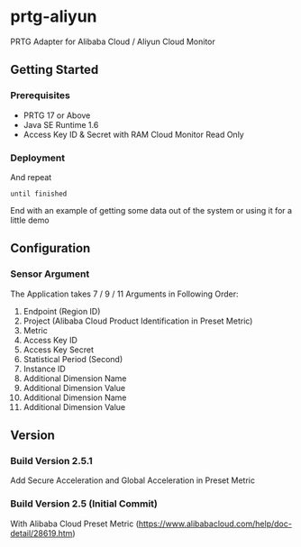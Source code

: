 # prtg-aliyun
PRTG Adapter for Alibaba Cloud / Aliyun Cloud Monitor

## Getting Started

### Prerequisites

- PRTG 17 or Above
- Java SE Runtime 1.6
- Access Key ID & Secret with RAM Cloud Monitor Read Only

### Deployment



And repeat

```
until finished
```

End with an example of getting some data out of the system or using it for a little demo

## Configuration

### Sensor Argument

The Application takes 7 / 9 / 11 Arguments in Following Order:

1. Endpoint (Region ID)
2. Project (Alibaba Cloud Product Identification in Preset Metric)
3. Metric
4. Access Key ID
5. Access Key Secret
6. Statistical Period (Second)
7. Instance ID
8. Additional Dimension Name
9. Additional Dimension Value
10. Additional Dimension Name
11. Additional Dimension Value

## Version

### Build Version 2.5.1
Add Secure Acceleration and Global Acceleration in Preset Metric

### Build Version 2.5 (Initial Commit)
With Alibaba Cloud Preset Metric (https://www.alibabacloud.com/help/doc-detail/28619.htm)

